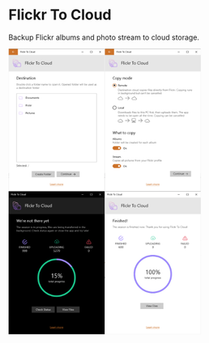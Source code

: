 # Flickr To Cloud
Backup Flickr albums and photo stream to cloud storage.

<p align="center">
  <img src="https://github.com/havlicekp/flickr-to-cloud/blob/master/images/destination-folder-light.png" alt="alt text"  align="left" width="190">
<img src="https://github.com/havlicekp/flickr-to-cloud/blob/master/images/settings-light.png" alt="alt text"  align="left" width="190">
<img src="https://github.com/havlicekp/flickr-to-cloud/blob/master/images/status-check2.png" alt="alt text"  align="left" width="190">
<img src="https://github.com/havlicekp/flickr-to-cloud/blob/master/images/finished-light.png" alt="alt text"  align="left" width="190">
</p>
